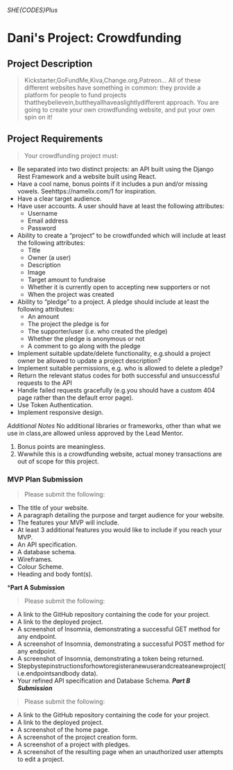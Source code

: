 *SHE{CODES}Plus*
# Dani's Project: Crowdfunding
## Project Description
> Kickstarter,GoFundMe,Kiva,Change.org,Patreon... All of these different websites have something in common: they provide a platform for people to fund projects thattheybelievein,buttheyallhaveaslightlydifferent approach. You are going to create your own crowdfunding website, and put your own spin on it!

## Project Requirements
> Your crowdfunding project must:
- Be separated into two distinct projects: an API built using the Django Rest Framework and a website built using React.
- Have a cool name, bonus points if it includes a pun and/or missing vowels. Seehttps://namelix.com/1 for inspiration.
- Have a clear target audience.
- Have user accounts. A user should have at least the following attributes:
  - Username
  - Email address
  - Password
- Ability to create a “project” to be crowdfunded which will include at least the following attributes:
  - Title
  - Owner (a user)
  - Description
  - Image
  - Target amount to fundraise
  - Whether it is currently open to accepting new supporters or not
  - When the project was created
- Ability to “pledge” to a project. A pledge should include at least the following attributes:
  - An amount
  - The project the pledge is for
  - The supporter/user (i.e. who created the pledge)
  - Whether the pledge is anonymous or not
  - A comment to go along with the pledge
- Implement suitable update/delete functionality, e.g.should a project owner be allowed to update a project description?
- Implement suitable permissions, e.g. who is allowed to delete a pledge?
- Return the relevant status codes for both successful and unsuccessful requests to the API
- Handle failed requests gracefully (e.g.you should have a custom 404 page rather than the default error page).
- Use Token Authentication.
- Implement responsive design.
  
*Additional Notes*
No additional libraries or frameworks, other than what we use in class,are allowed unless approved by the Lead Mentor. 
  1. Bonus points are meaningless.
  2. Wwwhile this is a crowdfunding website, actual money transactions are out of scope for this project.

### MVP Plan Submission
> Please submit the following:
- The title of your website.
- A paragraph detailing the purpose and target audience for your website.
- The features your MVP will include.
- At least 3 additional features you would like to include if you reach your MVP.
- An API specification.
- A database schema.
- Wireframes.
- Colour Scheme.
- Heading and body font(s).
  
***Part A Submission**
> Please submit the following:
- A link to the GitHub repository containing the code for your project.
- A link to the deployed project.
- A screenshot of Insomnia, demonstrating a successful GET method for any endpoint.
- A screenshot of Insomnia, demonstrating a successful POST method for any endpoint.
- A screenshot of Insomnia, demonstrating a token being returned.
- Stepbystepinstructionsforhowtoregisteranewuserandcreateanewproject(i.e.endpointsandbody data).
- Your refined API specification and Database Schema.
***Part B Submission***
> Please submit the following:
- A link to the GitHub repository containing the code for your project.
- A link to the deployed project.
- A screenshot of the home page.
- A screenshot of the project creation form.
- A screenshot of a project with pledges.
- A screenshot of the resulting page when an unauthorized user attempts to edit a project.